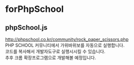 # forPhpSchool
## phpSchool.js
http://phpschool.co.kr/community/rock_paper_scissors.php  
PHP SCHOOL 커뮤니티에서 가위바위보를 자동으로 실행합니다.  
코드를 복사해서 개발자도구로 실행시시킬 수 있습니다.  
추후 크롬 확장프로그램으로 개발해볼 예정입니다.